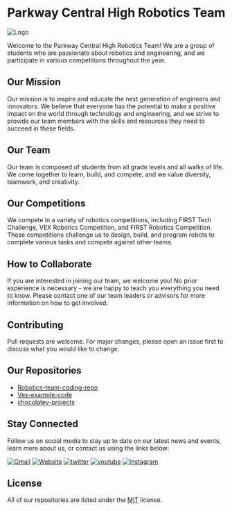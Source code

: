 
# Parkway Central High Robotics Team
![Logo](https://nutsandcoltsrobotics.weebly.com/uploads/1/2/7/4/127465840/background-images/99922484.png)

Welcome to the Parkway Central High Robotics Team! We are a group of students who are passionate about robotics and engineering, and we participate in various competitions throughout the year.

## Our Mission
Our mission is to inspire and educate the next generation of engineers and innovators. We believe that everyone has the potential to make a positive impact on the world through technology and engineering, and we strive to provide our team members with the skills and resources they need to succeed in these fields.

## Our Team
Our team is composed of students from all grade levels and all walks of life. We come together to learn, build, and compete, and we value diversity, teamwork, and creativity.

## Our Competitions
We compete in a variety of robotics competitions, including FIRST Tech Challenge, VEX Robotics Competition, and FIRST Robotics Competition. These competitions challenge us to design, build, and program robots to complete various tasks and compete against other teams.

## How to Collaborate
If you are interested in joining our team, we welcome you! No prior experience is necessary - we are happy to teach you everything you need to know. Please contact one of our team leaders or advisors for more information on how to get involved.

## Contributing
Pull requests are welcome. For major changes, please open an issue first
to discuss what you would like to change.

## Our Repositories
* [Robotics-team-coding-repo](https://github.com/Parkway-Central-High-Robotics-Team/Robotics-team-coding-repo)
* [Vex-example-code](https://github.com/Parkway-Central-High-Robotics-Team/Vex-example-code)	
* [chocolatey-projects](https://github.com/Parkway-Central-High-Robotics-Team/chocolatey-projects)

## Stay Connected
Follow us on social media to stay up to date on our latest news and events, learn more about us, or contact us using the links below:

[![Gmail](https://img.shields.io/badge/mail⠀⠀⠀⠀⠀%7F%7F%7F%7F%7F-D14836?style=for-the-badge&logo=gmail&logoColor=white)](nutsandcoltsrobotics.marketing@gmail.com)
[![Website](https://img.shields.io/badge/website%7F%7F%7F%7F⠀⠀-000000?style=for-the-badge&logo=About.me&logoColor=white)](https://nutsandcoltsrobotics.weebly.com/)
[![twitter](https://img.shields.io/badge/twitter%7F%7F%7F%7F⠀⠀-1DA1F2?style=for-the-badge&logo=twitter&logoColor=white)](https://twitter.com/nutsandcolts)
[![youtube](https://img.shields.io/badge/YouTube%7F%7F⠀⠀-FF0000?style=for-the-badge&logo=youtube&logoColor=white)](https://www.youtube.com/@nutscoltsrobotics2101/)
[![Instagram](https://img.shields.io/badge/Instagram%7F-E4405F?style=for-the-badge&logo=instagram&logoColor=white)](https://www.instagram.com/nutsandcolts/)

## License
All of our repositories are listed under the [MIT](https://choosealicense.com/licenses/mit/) license.

